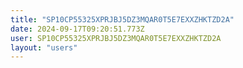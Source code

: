 ```yaml
---
title: "SP10CP55325XPRJBJ5DZ3MQAR0T5E7EXXZHKTZD2A"
date: 2024-09-17T09:20:51.773Z
user: SP10CP55325XPRJBJ5DZ3MQAR0T5E7EXXZHKTZD2A
layout: "users"
---
```

    